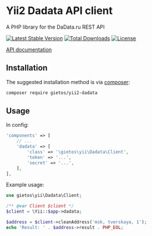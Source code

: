 Yii2 Dadata API client
======================

A PHP library for the DaData.ru REST API

[![Latest Stable Version](https://poser.pugx.org/gietos/yii2-dadata/version)](https://packagist.org/packages/gietos/yii2-dadata)
[![Total Downloads](https://poser.pugx.org/gietos/yii2-dadata/downloads)](https://packagist.org/packages/gietos/yii2-dadata)
[![License](https://poser.pugx.org/gietos/yii2-dadata/license)](https://packagist.org/packages/gietos/yii2-dadata)

[API documentation](https://dadata.ru/api/clean/)

## Installation

The suggested installation method is via [composer](https://getcomposer.org/):

```sh
composer require gietos/yii2-dadata
```

## Usage

In config:

``` php
'components' => [
    // ...
    'dadata' => [
        'class' => '\gietos\yii\Dadata\Client',
        'token' => '...',
        'secret' => '...',
    ],
],
```

Example usage:

``` php
use gietos\yii\Dadata\Client;

/** @var Client $client */
$client = \Yii::$app->dadata;

$address = $client->cleanAddress('msk, tverskaya, 1');
echo 'Result: ' . $address->result . PHP_EOL;
```
